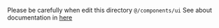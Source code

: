 Please be carefully when edit this directory `@/components/ui`
See about documentation in <a href="https://ui.shadcn.com/docs/components">here</a></p>
